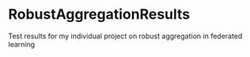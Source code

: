 # RobustAggregationResults
Test results for my individual project on robust aggregation in federated learning
